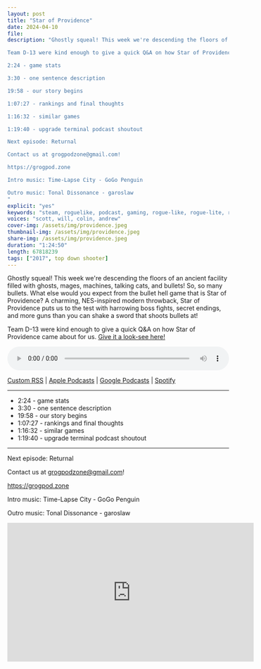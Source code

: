 ```yaml
---
layout: post
title: "Star of Providence"
date: 2024-04-10
file: 
description: "Ghostly squeal! This week we're descending the floors of an ancient facility filled with ghosts, mages, machines, talking cats, and bullets! So, so many bullets. What else would you expect from the bullet hell game that is Star of Providence? A charming, NES-inspired modern throwback, Star of Providence puts us to the test with harrowing boss fights, secret endings, and more guns than you can shake a sword that shoots bullets at! 

Team D-13 were kind enough to give a quick Q&A on how Star of Providence came about for us. Give it a look-see here!

2:24 - game stats

3:30 - one sentence description

19:58 - our story begins

1:07:27 - rankings and final thoughts

1:16:32 - similar games

1:19:40 - upgrade terminal podcast shoutout

Next episode: Returnal

Contact us at grogpodzone@gmail.com!

https://grogpod.zone

Intro music: Time-Lapse City - GoGo Penguin

Outro music: Tonal Dissonance - garoslaw
"
explicit: "yes" 
keywords: "steam, roguelike, podcast, gaming, rogue-like, rogue-lite, roguelite"
voices: "scott, will, colin, andrew"
cover-img: /assets/img/providence.jpeg
thumbnail-img: /assets/img/providence.jpeg
share-img: /assets/img/providence.jpeg
duration: "1:24:50"
length: 67818239
tags: ["2017", top down shooter]
---
```


Ghostly squeal! This week we're descending the floors of an ancient facility filled with ghosts, mages, machines, talking cats, and bullets! So, so many bullets. What else would you expect from the bullet hell game that is Star of Providence? A charming, NES-inspired modern throwback, Star of Providence puts us to the test with harrowing boss fights, secret endings, and more guns than you can shake a sword that shoots bullets at! 

Team D-13 were kind enough to give a quick Q&A on how Star of Providence came about for us. [Give it a look-see here!](https://github.com/ScottBurger/going_rogue_podcast/blob/master/docs/providence.md)


<div class="container">
  <audio controls style="width: 100%;">
    <source src="https://grogpod.s3.us-west-2.amazonaws.com/star-of-providence.mp3" type="audio/mpeg">
  </audio>
</div>

[Custom RSS](https://grogpod.zone/feed.xml) | [Apple Podcasts](https://podcasts.apple.com/us/podcast/grogpod/id1650474911) | [Google Podcasts](https://podcasts.google.com/feed/aHR0cHM6Ly9ncm9ncG9kLnpvbmUvZmVlZC54bWw) | [Spotify](https://open.spotify.com/show/655SEhPUWIC77oO3hILe0b)

---
* 2:24 - game stats
* 3:30 - one sentence description
* 19:58 - our story begins
* 1:07:27 - rankings and final thoughts
* 1:16:32 - similar games
* 1:19:40 - upgrade terminal podcast shoutout
---



Next episode: Returnal

Contact us at grogpodzone@gmail.com!

https://grogpod.zone

Intro music: Time-Lapse City - GoGo Penguin

Outro music: Tonal Dissonance - garoslaw

<div class="embed-responsive embed-responsive-16by9">
<iframe width="560" height="315" src="https://www.youtube.com/embed/xxxxxx" title="YouTube video player" frameborder="0" allow="accelerometer; autoplay; clipboard-write; encrypted-media; gyroscope; picture-in-picture" allowfullscreen></iframe>
</div>
